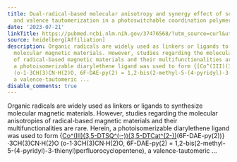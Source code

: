 ```yaml
---
title: Dual-radical-based molecular anisotropy and synergy effect of semi-conductivity
  and valence tautomerization in a photoswitchable coordination polymer
date: '2023-07-21'
linkTitle: https://pubmed.ncbi.nlm.nih.gov/37476568/?utm_source=curl&utm_medium=rss&utm_campaign=pubmed-2&utm_content=1FakS-2QOkCT8HsMOQP1bCRQ4YzyumYOmxmF0moLsQ3dFB1E9V&fc=20220326224207&ff=20230721221905&v=2.17.9.post6+86293ac
source: heidelberg[Affiliation]
description: Organic radicals are widely used as linkers or ligands to synthesize
  molecular magnetic materials. However, studies regarding the molecular anisotropies
  of radical-based magnetic materials and their multifunctionalities are rare. Herein,
  a photoisomerizable diarylethene ligand was used to form {[Co^(III)(3,5-DTSQ^(·-))(3,5-DTCat^(2-))](2)(6F-DAE-py(2))}·3CH(3)CN·H(2)O
  (o-1·3CH(3)CN·H(2)O, 6F-DAE-py(2) = 1,2-bis(2-methyl-5-(4-pyridyl)-3-thienyl)perfluorocyclopentene),
  a valence-tautomeric ...
disable_comments: true
---
```

Organic radicals are widely used as linkers or ligands to synthesize molecular magnetic materials. However, studies regarding the molecular anisotropies of radical-based magnetic materials and their multifunctionalities are rare. Herein, a photoisomerizable diarylethene ligand was used to form {[Co^(III)(3,5-DTSQ^(·-))(3,5-DTCat^(2-))](2)(6F-DAE-py(2))}·3CH(3)CN·H(2)O (o-1·3CH(3)CN·H(2)O, 6F-DAE-py(2) = 1,2-bis(2-methyl-5-(4-pyridyl)-3-thienyl)perfluorocyclopentene), a valence-tautomeric ...